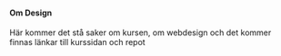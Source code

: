 #### Om Design

Här kommer det stå saker om kursen, om webdesign och det kommer finnas länkar till kurssidan och repot
